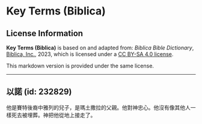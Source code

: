 # Key Terms (Biblica)

## License Information

**Key Terms (Biblica)** is based on and adapted from: _Biblica Bible Dictionary_, [Biblica, Inc.](https://www.biblica.com/), 2023, which is licensed under a [CC BY-SA 4.0 license](https://creativecommons.org/licenses/by-sa/4.0/legalcode.en).

This markdown version is provided under the same license.



--------------------------------

## 以諾 (id: 232829)

他是賽特後裔中雅列的兒子，是瑪土撒拉的父親。他對神忠心。他沒有像其他人一樣死去被埋葬。神把他從地上接走了。


